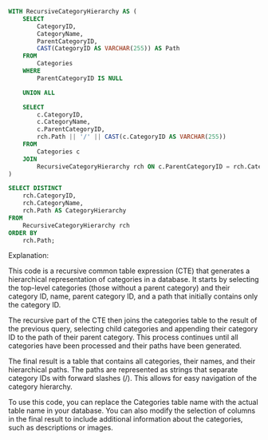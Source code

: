 ```sql
WITH RecursiveCategoryHierarchy AS (
    SELECT
        CategoryID,
        CategoryName,
        ParentCategoryID,
        CAST(CategoryID AS VARCHAR(255)) AS Path
    FROM
        Categories
    WHERE
        ParentCategoryID IS NULL

    UNION ALL

    SELECT
        c.CategoryID,
        c.CategoryName,
        c.ParentCategoryID,
        rch.Path || '/' || CAST(c.CategoryID AS VARCHAR(255))
    FROM
        Categories c
    JOIN
        RecursiveCategoryHierarchy rch ON c.ParentCategoryID = rch.CategoryID
)

SELECT DISTINCT
    rch.CategoryID,
    rch.CategoryName,
    rch.Path AS CategoryHierarchy
FROM
    RecursiveCategoryHierarchy rch
ORDER BY
    rch.Path;
```

Explanation:

This code is a recursive common table expression (CTE) that generates a hierarchical representation of categories in a database. It starts by selecting the top-level categories (those without a parent category) and their category ID, name, parent category ID, and a path that initially contains only the category ID.

The recursive part of the CTE then joins the categories table to the result of the previous query, selecting child categories and appending their category ID to the path of their parent category. This process continues until all categories have been processed and their paths have been generated.

The final result is a table that contains all categories, their names, and their hierarchical paths. The paths are represented as strings that separate category IDs with forward slashes (/). This allows for easy navigation of the category hierarchy.

To use this code, you can replace the Categories table name with the actual table name in your database. You can also modify the selection of columns in the final result to include additional information about the categories, such as descriptions or images.